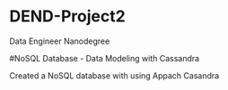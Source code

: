 # DEND-Project2
Data Engineer Nanodegree

#NoSQL Database - Data Modeling with Cassandra

Created a NoSQL database with using Appach Casandra
